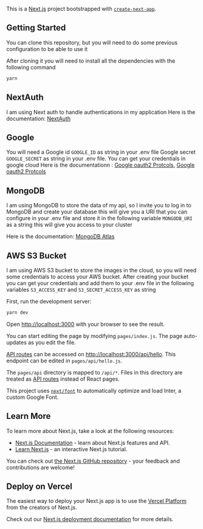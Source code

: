 This is a [Next.js](https://nextjs.org/) project bootstrapped with [`create-next-app`](https://github.com/vercel/next.js/tree/canary/packages/create-next-app).

## Getting Started



You can clone this repository, but you will need to do some previous configuration to be able to use it

After cloning it you will need to install all the dependencies with the following command

```bash
yarn 
```

## NextAuth 

I am using Next auth to handle authentications in my application
Here is the documentation: [NextAuth](https://next-auth.js.org/providers/google)


## Google

You will need a Google id `GOOGLE_ID` as string in your .env file Google secret `GOOGLE_SECRET` as string in your .env file. 
You can get your credentials in google cloud 
Here is the documentationn : 
    [Google oauth2 Protcols](https://developers.google.com/identity/protocols/oauth2), 
    [Google oauth2 Protcols](https://console.developers.google.com/apis/credentials)


## MongoDB

I am using MongoDB to store the data of my api, so I invite you to log in to MongoDB and create your database this will give you a URI that you can configure in your .env file and store it in the following variable `MONGODB_URI` as a string this will give you access to your cluster

Here is the documentation: [MongoDB Atlas](https://www.mongodb.com/docs/atlas/getting-started/)


## AWS S3 Bucket


I am using AWS S3 bucket to store the images in the cloud, so you will need some credentials to access your AWS bucket. After creating your bucket you can get your credentials and add them to your .env file in the following variables `S3_ACCESS_KEY` and `S3_SECRET_ACCESS_KEY` as string



First, run the development server:

```bash
yarn dev
```

Open [http://localhost:3000](http://localhost:3000) with your browser to see the result.

You can start editing the page by modifying `pages/index.js`. The page auto-updates as you edit the file.

[API routes](https://nextjs.org/docs/api-routes/introduction) can be accessed on [http://localhost:3000/api/hello](http://localhost:3000/api/hello). This endpoint can be edited in `pages/api/hello.js`.

The `pages/api` directory is mapped to `/api/*`. Files in this directory are treated as [API routes](https://nextjs.org/docs/api-routes/introduction) instead of React pages.

This project uses [`next/font`](https://nextjs.org/docs/basic-features/font-optimization) to automatically optimize and load Inter, a custom Google Font.

## Learn More

To learn more about Next.js, take a look at the following resources:

- [Next.js Documentation](https://nextjs.org/docs) - learn about Next.js features and API.
- [Learn Next.js](https://nextjs.org/learn) - an interactive Next.js tutorial.

You can check out [the Next.js GitHub repository](https://github.com/vercel/next.js/) - your feedback and contributions are welcome!

## Deploy on Vercel

The easiest way to deploy your Next.js app is to use the [Vercel Platform](https://vercel.com/new?utm_medium=default-template&filter=next.js&utm_source=create-next-app&utm_campaign=create-next-app-readme) from the creators of Next.js.

Check out our [Next.js deployment documentation](https://nextjs.org/docs/deployment) for more details.
